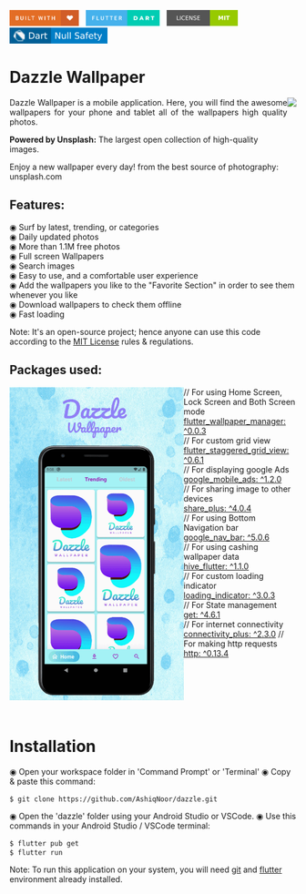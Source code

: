 <img src="log/git_badges/built-with-love.svg" height="28px"/>&nbsp;&nbsp;
<img src="log/git_badges/flutter-dart.svg" height="28px" />&nbsp;&nbsp;
<a href="https://choosealicense.com/licenses/mit/" target="_blank"><img src="log/git_badges/license-MIT.svg" height="28px" /></a>&nbsp;&nbsp;
<img src="log/git_badges/dart-null_safety-blue.svg" height="28px"/>

# Dazzle Wallpaper

<img align="right" src="[log/app_logo/playstore.png]" height="190"></img>

<p align="justify" >
Dazzle Wallpaper is a mobile application. Here, you will find the awesome wallpapers for your phone and tablet all of the wallpapers high quality photos.
</p>
<p align="justify">
  
<b>Powered by Unsplash:</b> The largest open collection of high-quality images.

Enjoy a new wallpaper every day! from the best source of photography: unsplash.com

## Features:

◉ Surf by latest, trending, or categories<br>
◉ Daily updated photos<br>
◉ More than 1.1M free photos<br>
◉ Full screen Wallpapers<br>
◉ Search images<br>
◉ Easy to use, and a comfortable user experience<br>
◉ Add the wallpapers you like to the "Favorite Section" in order to see them whenever you like<br>
◉ Download wallpapers to check them offline<br>
◉ Fast loading<br>
</p>

Note: It's an open-source project; hence anyone can use this code according to the [MIT License](https://choosealicense.com/licenses/mit/) rules & regulations.

## Packages used:

<img align="left" src="log/dazzle.gif" height="550"></img>

// For using Home Screen, Lock Screen and Both Screen mode<br>
[flutter_wallpaper_manager: ^0.0.3](https://pub.dev/packages/flutter_wallpaper_manager)<br>
// For custom grid view<br>
[flutter_staggered_grid_view: ^0.6.1](https://pub.dev/packages/flutter_staggered_grid_view)<br>
// For displaying google Ads<br>
[google_mobile_ads: ^1.2.0](https://pub.dev/packages/google_mobile_ads)<br>
// For sharing image to other devices<br>
[share_plus: ^4.0.4](https://pub.dev/packages/share_plus)<br>
// For using Bottom Navigation bar<br>
[google_nav_bar: ^5.0.6](https://pub.dev/packages?q=google_nav_bar)<br>
// For using cashing wallpaper data<br>
[hive_flutter: ^1.1.0](https://pub.dev/packages/hive_flutter)<br>
// For custom loading indicator<br>
[loading_indicator: ^3.0.3](https://pub.dev/packages/loading_indicator)<br>
// For State management<br>
[get: ^4.6.1](https://pub.dev/packages/get)<br>
// For internet connectivity<br>
[connectivity_plus: ^2.3.0](https://pub.dev/packages/connectivity_plus)
// For making http requests<br>
[http: ^0.13.4](https://pub.dev/packages/http)<br>

<br>
<br>
<br>
<br>
<br>

# Installation

◉ Open your workspace folder in 'Command Prompt' or 'Terminal'
◉ Copy & paste this command:

```
$ git clone https://github.com/AshiqNoor/dazzle.git
```

◉ Open the 'dazzle' folder using your Android Studio or VSCode.
◉ Use this commands in your Android Studio / VSCode terminal:

```
$ flutter pub get
$ flutter run
```


Note: To run this application on your system, you will need [git](https://git-scm.com/) and [flutter](https://docs.flutter.dev/get-started/install) environment already installed.